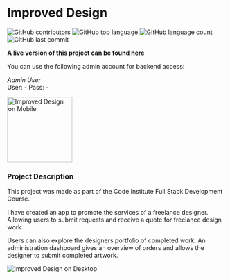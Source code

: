 # Improved Design

![GitHub contributors](https://img.shields.io/github/contributors-anon/asdub/laughing-cookbook)
![GitHub top language](https://img.shields.io/github/languages/top/asdub/laughing-cookbook)
![GitHub language count](https://img.shields.io/website?up_message=Online&url=http%3A%2F%2Flaughing-cookbook.herokuapp.com%2F)
![GitHub last commit](https://img.shields.io/github/last-commit/asdub/laughing-cookbook)

**A live version of this project can be found [here]()**

You can use the following admin account for backend access: 


*Admin User*\
User: -
Pass: -

<img src="" width="150" alt="Improved Design on Mobile" />


### Project Description
This project was made as part of the Code Institute Full Stack Development Course. 

I have created an app to promote the services of a freelance designer. 
Allowing users to submit requests and receive a quote for freelance design work. 

Users can also explore the designers portfolio of completed work. 
An administration dashboard gives an overview of orders and allows the designer to submit completed artwork.  

<img src="-" alt="Improved Design on Desktop"/>
